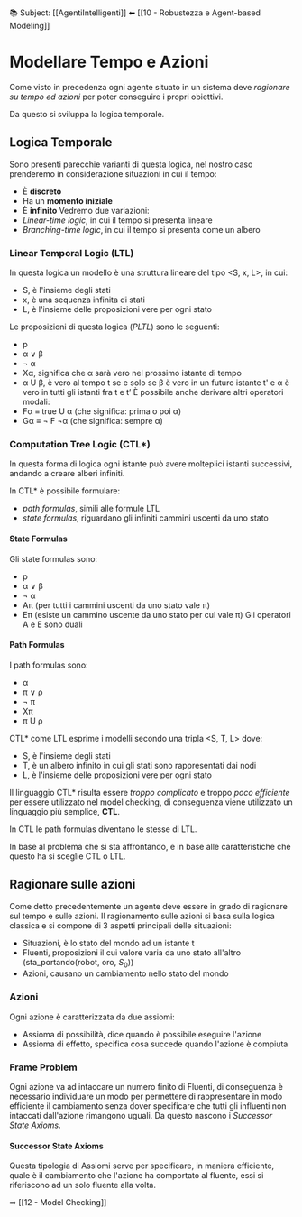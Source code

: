 📚 Subject: [[AgentiIntelligenti]]
⬅ [[10 - Robustezza e Agent-based Modeling]]

# Modellare Tempo e Azioni

Come visto in precedenza ogni agente situato in un sistema deve *ragionare su tempo ed azioni* per poter conseguire i propri obiettivi.

Da questo si sviluppa la logica temporale.

## Logica Temporale

Sono presenti parecchie varianti di questa logica, nel nostro caso prenderemo in considerazione situazioni in cui il tempo:
- È **discreto**
- Ha un **momento iniziale**
- È **infinito**
Vedremo due variazioni:
- *Linear-time logic*, in cui il tempo si presenta lineare
- *Branching-time logic*, in cui il tempo si presenta come un albero

### Linear Temporal Logic (LTL)

In questa logica un modello è una struttura lineare del tipo <S, x, L>, in cui:
- S, è l'insieme degli stati
- x, è una sequenza infinita di stati
- L, è l'insieme delle proposizioni vere per ogni stato

Le proposizioni di questa logica (*PLTL*) sono le seguenti:
- p
- α ∨ β
- ¬ α
- Xα, significa che α sarà vero nel prossimo istante di tempo
- α U β, è vero al tempo t se e solo se β è vero in un futuro istante t' e α è vero in tutti gli istanti fra t e t’
È possibile anche derivare altri operatori modali:
- Fα ≡ true U α (che significa: prima o poi α)
- Gα ≡ ¬ F ¬α (che significa: sempre α)

### Computation Tree Logic (CTL*)

In questa forma di logica ogni istante può avere molteplici istanti successivi, andando a creare alberi infiniti.

In CTL* è possibile formulare:
- *path formulas*, simili alle formule LTL
- *state formulas*, riguardano gli infiniti cammini uscenti da uno stato

#### State Formulas

Gli state formulas sono:
- p 
- α ∨ β 
- ¬ α 
- Aπ (per tutti i cammini uscenti da uno stato vale π) 
- Eπ (esiste un cammino uscente da uno stato per cui vale π)
Gli operatori A e E sono duali

#### Path Formulas

I path formulas sono:
- α 
- π ∨ ρ 
- ¬ π 
- Xπ 
- π U ρ

CTL* come LTL esprime i modelli secondo una tripla <S, T, L> dove:
- S, è l'insieme degli stati
- T, è un albero infinito in cui gli stati sono rappresentati dai nodi
- L, è l'insieme delle proposizioni vere per ogni stato


Il linguaggio CTL* risulta essere *troppo complicato* e troppo *poco efficiente* per essere utilizzato nel model checking, di conseguenza viene utilizzato un linguaggio più semplice, **CTL**.

In CTL le path formulas diventano le stesse di LTL.

In base al problema che si sta affrontando, e in base alle caratteristiche che questo ha si sceglie CTL o LTL.

## Ragionare sulle azioni

Come detto precedentemente un agente deve essere in grado di ragionare sul tempo e sulle azioni.
Il ragionamento sulle azioni si basa sulla logica classica e si compone di 3 aspetti principali delle situazioni:
- Situazioni, è lo stato del mondo ad un istante t
- Fluenti, proposizioni il cui valore varia da uno stato all'altro (sta_portando(robot, oro, $S_0$))
- Azioni, causano un cambiamento nello stato del mondo

### Azioni

Ogni azione è caratterizzata da due assiomi:
- Assioma di possibilità, dice quando è possibile eseguire l'azione
- Assioma di effetto, specifica cosa succede quando l'azione è compiuta

### Frame Problem

Ogni azione va ad intaccare un numero finito di Fluenti, di conseguenza è necessario individuare un modo per permettere di rappresentare in modo efficiente il cambiamento senza dover specificare che tutti gli influenti non intaccati dall'azione rimangono uguali.
Da questo nascono i *Successor State Axioms*.

#### Successor State Axioms

Questa tipologia di Assiomi serve per specificare, in maniera efficiente, quale è il cambiamento che l'azione ha comportato al fluente, essi si riferiscono ad un solo fluente alla volta.


➡ [[12 - Model Checking]]
